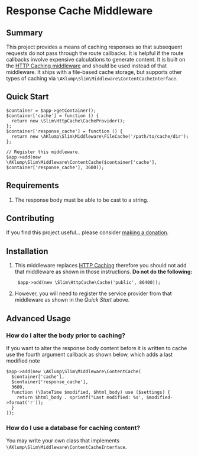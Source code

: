 # Response Cache Middleware

## Summary

This project provides a means of caching responses so that subsequent requests do not pass through the route callbacks.  It is helpful if the route callbacks involve expensive calculations to generate content.  It is built on the [HTTP Caching middleware](http://www.slimframework.com/docs/v3/features/caching.html) and should be used instead of that middleware.  It ships with a file-based cache storage, but supports other types of caching via `\AKlump\Slim\Middleware\ContentCacheInterface`.  

## Quick Start

    $container = $app->getContainer();
    $container['cache'] = function () {
      return new \Slim\HttpCache\CacheProvider();
    };
    $container['response_cache'] = function () {
      return new \AKlump\Slim\Middleware\FileCache('/path/to/cache/dir');
    };
    
    // Register this middleware.
    $app->add(new \AKlump\Slim\Middleware\ContentCache($container['cache'], $container['response_cache'], 3600));
    
## Requirements

1. The response body must be able to be cast to a string.    

## Contributing

If you find this project useful... please consider [making a donation](https://www.paypal.com/cgi-bin/webscr?cmd=_s-xclick&hosted_button_id=4E5KZHDQCEUV8&item_name=Gratitude%20for%20aklump%2Fslim--content-cache).

## Installation

1. This middleware replaces [HTTP Caching](http://www.slimframework.com/docs/v3/features/caching.html) therefore you should not add that middleware as shown in those instructions.  **Do not do the following:**
        
        $app->add(new \Slim\HttpCache\Cache('public', 86400));
        
1. However, you will need to register the service provider from that middleware as shown in the _Quick Start_ above.

## Advanced Usage

### How do I alter the body prior to caching?

If you want to alter the response body content before it is written to cache use the fourth argument callback as shown below, which adds a last modified note

    $app->add(new \AKlump\Slim\Middleware\ContentCache(
      $container['cache'],
      $container['response_cache'],
      3600,
      function (\DateTime $modified, $html_body) use ($settings) {
        return $html_body . sprintf("Last modified: %s', $modified->format('r'));
      }
    ));

### How do I use a database for caching content?

You may write your own class that implements `\AKlump\Slim\Middleware\ContentCacheInterface`.
